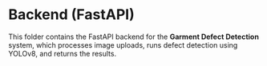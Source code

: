 # Backend (FastAPI)

This folder contains the FastAPI backend for the **Garment Defect Detection** system, which processes image uploads, runs defect detection using YOLOv8, and returns the results.
